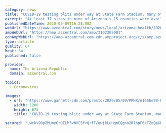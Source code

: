 ```yaml
---
category: news
title: "COVID-19 testing blitz under way at State Farm Stadium, many other sites"
excerpt: "At least 37 sites in nine of Arizona's 15 counties were available for testing of people who have symptoms or who believe they have been exposed to the coronavirus."
publishedDateTime: 2020-05-09T16:28:00Z
webUrl: "https://www.azcentral.com/story/news/local/arizona-health/2020/05/09/arizona-testing-blitz-opens-37-sites-including-state-farm-stadium-glendale/3102305001/"
ampWebUrl: "https://amp.azcentral.com/amp/3102305001"
cdnAmpWebUrl: "https://amp-azcentral-com.cdn.ampproject.org/c/s/amp.azcentral.com/amp/3102305001"
type: article
quality: 64
heat: 64
published: false

provider:
  name: The Arizona Republic
  domain: azcentral.com

topics:
  - Coronavirus

images:
  - url: "https://www.gannett-cdn.com/presto/2020/05/09/PPHX/e165be98-887f-411a-af5d-a44830411fb7-state_farm_testing.jpg?auto=webp&crop=4031,2267,x0,y373&format=pjpg&width=1200"
    width: 1200
    height: 675
    title: "COVID-19 testing blitz under way at State Farm Stadium, many other sites"

secured: "LwrkV90pZMUmyCrQELh3vNVE5fvQ+fF/owjkLuHqnEQgno2RlbpF6kTZoQaGU1fRapQUTIFlaWXr/M4FwDtrgxSPRhimt4L+bblqolrnpOthQv/iPWI9bnkwikyZuCtYnqz6mlHxatzdcHV97hxkeWcz5DZFBTclfGjIvWUunwKdkVG1UVR/8UcNy56+inTuFJa4OC6Xuvse2pUhLZCs6SF5xc4eE9sEW9TjojXSxVue2Or8/TeM+643iuQcV7eLdYEYQjl2j987Lp7zF+pE2K++4BeYF5Asm/lRZt2oudWUgf5W3Qzi/1YIDc0BwtpCz9tXZFHsBoPT0MXFdBC66ycy0dSYEG/tPZP35PRThFli0N/jYAGTjG02TK5PbsnrLfqtiFj1FBoLETfEIL8XvXXUov4nGwITHqR/0rEU91nG4b3SByqoUJy/4zWeCwsL6+3JjfYLreaWolbqKIH1de7/+Lzf6T/4DF4KiGBY9vE=;1ck2ZlS0+15TrejbiYY66Q=="
---
```


